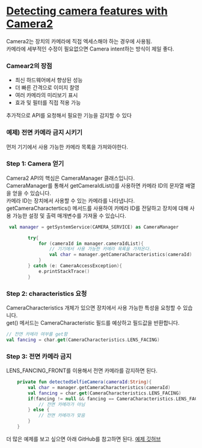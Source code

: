 # [Detecting camera features with Camera2](https://medium.com/google-developers/detecting-camera-features-with-camera2-61675bb7d1bf#.2x3icoqnc)

Camera2는 장치의 카메라에 직접 엑세스해야 하는 경우에 사용됨.<br>
카메라에 세부적인 수정이 필요없으면 Camera intent하는 방식이 제일 좋다.

### Camear2의 장점
- 최신 하드웨어에서 향상된 성능
- 더 빠른 간격으로 이미지 찰영
- 여러 카메라의 미리보기 표시
- 효과 및 필터를 직접 적용 가능

추가적으로 API를 요청해서 필요한 기능을 감지할 수 있다

### 예제) 전면 카메라 금지 시키기
먼저 기기에서 사용 가능한 카메라 목록을 가져와야한다. 
### Step 1: Camera 얻기
Camera2 API의 핵심은 CameraManager 클래스입니다.<br>
CameraManager를 통해서 getCameraIdList()를 사용하면 카메라 ID의 문자열 배열을 얻을 수 있습니다.<br> 
카메라 ID는 장치에서 사용할 수 있는 카메라를 나타냅니다. <br>
getCameraCharactertics() 메서드를 사용하여 카메라 ID를 전달하고 장치에 대해 사용 가능한 설정 및 출력 매개변수를 가져올 수 있습니다.
```kotlin
 val manager = getSystemService(CAMERA_SERVICE) as CameraManager

        try{
            for (cameraId in manager.cameraIdList){
                // 기기에서 사용 가능한 카메라 목록을 가져온다.
                val char = manager.getCameraCharacteristics(cameraId)
            }
        } catch (e: CameraAccessException){
            e.printStackTrace()
        }
```
### Step 2: characteristics 요청
CameraCharacteristics 개체가 있으면 장치에서 사용 가능한 특성을 요청할 수 있습니다.<br>
get() 메서드는 CameraCharacteristic 필드를 예상하고 필드값을 반환합니다.
```kotlin
// 전면 카메라 여부를 get함
val fancing = char.get(CameraCharacteristics.LENS_FACING)
```

### Step 3: 전면 카메라 금지
LENS_FANCING_FRONT를 이용해서 전면 카메라를 감지하면 된다.
```kotlin
    private fun detectedSelfieCamera(cameraId:String){
        val char = manager.getCameraCharacteristics(cameraId)
        val fancing = char.get(CameraCharacteristics.LENS_FACING)
        if(fancing != null && fancing == CameraCharacteristics.LENS_FACING_FRONT){
            // 전면 카메라가 아님
        } else {
            // 전면 카메라가 맞음
        }
    }
```
더 많은 예제를 보고 싶으면 아래 GitHub를 참고하면 된다.
[예제 깃허브](https://github.com/googlearchive/android-Camera2Basic/tree/master/kotlinApp)
